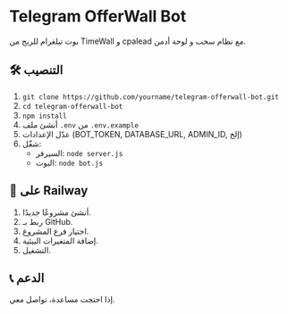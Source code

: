 # Telegram OfferWall Bot

بوت تيلغرام للربح من TimeWall و cpalead مع نظام سحب و لوحة أدمن.

## 🛠 التنصيب

1. `git clone https://github.com/yourname/telegram-offerwall-bot.git`
2. `cd telegram-offerwall-bot`
3. `npm install`
4. أنشئ ملف `.env` من `.env.example`
5. عدّل الإعدادات (BOT_TOKEN, DATABASE_URL, ADMIN_ID, إلخ)
6. شغّل:
   - السيرفر: `node server.js`
   - البوت: `node bot.js`

## 🚀 على Railway

1. أنشئ مشروعًا جديدًا.
2. ربط بـ GitHub.
3. اختيار فرع المشروع.
4. إضافة المتغيرات البيئية.
5. التشغيل.

## 📞 الدعم

إذا احتجت مساعدة، تواصل معي.
